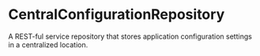 CentralConfigurationRepository
==============================

A REST-ful service repository that stores application configuration settings in a centralized location.
